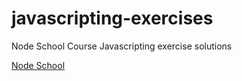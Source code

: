 # javascripting-exercises
Node School Course Javascripting exercise solutions

[Node School](https://nodeschool.io/#workshoppers)
